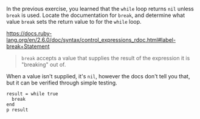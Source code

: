 In the previous exercise, you learned that the `while` loop returns `nil` unless `break` is used. Locate the documentation for `break`, and determine what value `break` sets the return value to for the `while` loop.

https://docs.ruby-lang.org/en/2.6.0/doc/syntax/control_expressions_rdoc.html#label-break+Statement

> `break` accepts a value that supplies the result of the expression it is "breaking" out of.

When a value isn't supplied, it's `nil`, however the docs don't tell you that, but it can be verified through simple testing.

```
result = while true
  break
end
p result
```